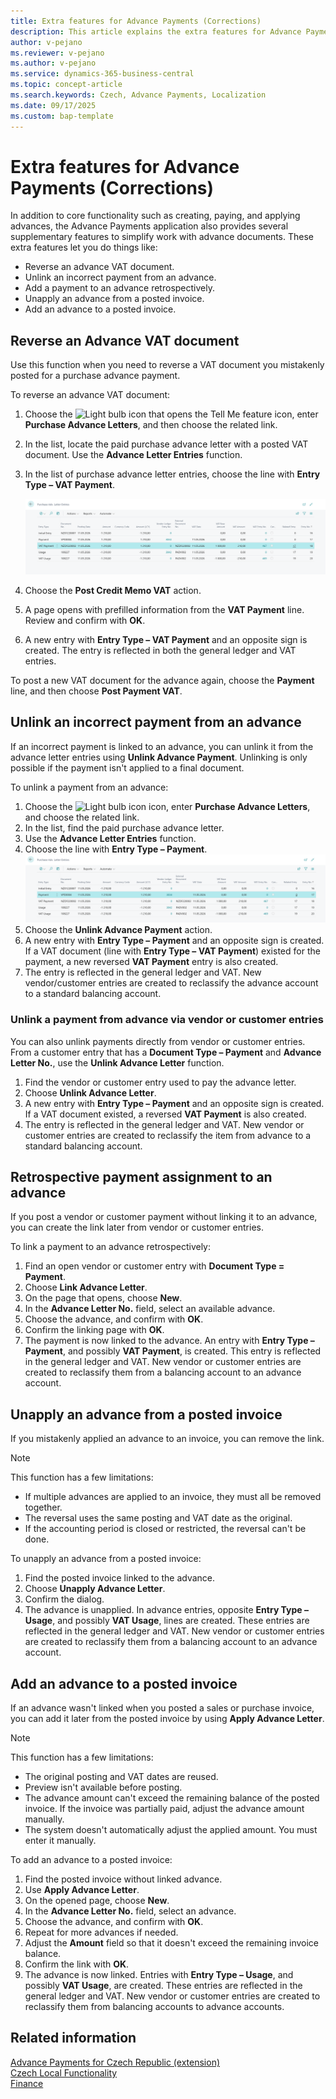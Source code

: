 ```yaml
---
title: Extra features for Advance Payments (Corrections)  
description: This article explains the extra features for Advance Payments (Corrections) in the Czech version.  
author: v-pejano
ms.reviewer: v-pejano  
ms.author: v-pejano  
ms.service: dynamics-365-business-central  
ms.topic: concept-article  
ms.search.keywords: Czech, Advance Payments, Localization  
ms.date: 09/17/2025  
ms.custom: bap-template
---
```


# Extra features for Advance Payments (Corrections)

In addition to core functionality such as creating, paying, and applying advances, the Advance Payments application also provides several supplementary features to simplify work with advance documents. These extra features let you do things like:

- Reverse an advance VAT document.
- Unlink an incorrect payment from an advance.
- Add a payment to an advance retrospectively.
- Unapply an advance from a posted invoice.
- Add an advance to a posted invoice.

## Reverse an Advance VAT document

Use this function when you need to reverse a VAT document you mistakenly posted for a purchase advance payment.

To reverse an advance VAT document:

1. Choose the ![Light bulb icon that opens the Tell Me feature](../../media/ui-search/search_small.png "Tell me what you want to do") icon, enter **Purchase Advance Letters**, and then choose the related link.
2. In the list, locate the paid purchase advance letter with a posted VAT document. Use the **Advance Letter Entries** function.
3. In the list of purchase advance letter entries, choose the line with **Entry Type – VAT Payment**.  

   ![Purchase Advance Invoice Entries](Media/adv-payments-additional-function-cancel.png)
4. Choose the **Post Credit Memo VAT** action.
5. A page opens with prefilled information from the **VAT Payment** line. Review and confirm with **OK**.
6. A new entry with **Entry Type – VAT Payment** and an opposite sign is created. The entry is reflected in both the general ledger and VAT entries.

To post a new VAT document for the advance again, choose the **Payment** line, and then choose **Post Payment VAT**.

## Unlink an incorrect payment from an advance

If an incorrect payment is linked to an advance, you can unlink it from the advance letter entries using **Unlink Advance Payment**. Unlinking is only possible if the payment isn't applied to a final document.

To unlink a payment from an advance:

1. Choose the ![Light bulb icon](../../media/ui-search/search_small.png "Tell me what you want to do") icon, enter **Purchase Advance Letters**, and choose the related link.
2. In the list, find the paid purchase advance letter.
3. Use the **Advance Letter Entries** function.
4. Choose the line with **Entry Type – Payment**.  
   ![Unlink advance payment](Media/adv-payments-additional-function-uncon.png)
5. Choose the **Unlink Advance Payment** action.
6. A new entry with **Entry Type – Payment** and an opposite sign is created. If a VAT document (line with **Entry Type – VAT Payment**) existed for the payment, a new reversed **VAT Payment** entry is also created.
7. The entry is reflected in the general ledger and VAT. New vendor/customer entries are created to reclassify the advance account to a standard balancing account.

### Unlink a payment from advance via vendor or customer entries

You can also unlink payments directly from vendor or customer entries. From a customer entry that has a **Document Type – Payment** and **Advance Letter No.**, use the **Unlink Advance Letter** function.

1. Find the vendor or customer entry used to pay the advance letter.
2. Choose **Unlink Advance Letter**.
3. A new entry with **Entry Type – Payment** and an opposite sign is created. If a VAT document existed, a reversed **VAT Payment** is also created.
4. The entry is reflected in the general ledger and VAT. New vendor or customer entries are created to reclassify the item from advance to a standard balancing account.

## Retrospective payment assignment to an advance

If you post a vendor or customer payment without linking it to an advance, you can create the link later from vendor or customer entries.

To link a payment to an advance retrospectively:

1. Find an open vendor or customer entry with **Document Type = Payment**.
2. Choose **Link Advance Letter**.
3. On the page that opens, choose **New**.
4. In the **Advance Letter No.** field, select an available advance.
5. Choose the advance, and confirm with **OK**.
6. Confirm the linking page with **OK**.
7. The payment is now linked to the advance. An entry with **Entry Type – Payment**, and possibly **VAT Payment**, is created. This entry is reflected in the general ledger and VAT. New vendor or customer entries are created to reclassify them from a balancing account to an advance account.

## Unapply an advance from a posted invoice

If you mistakenly applied an advance to an invoice, you can remove the link.

> [!NOTE]
> This function has a few limitations:
>
> - If multiple advances are applied to an invoice, they must all be removed together.
> - The reversal uses the same posting and VAT date as the original.
> - If the accounting period is closed or restricted, the reversal can't be done.

To unapply an advance from a posted invoice:

1. Find the posted invoice linked to the advance.
2. Choose **Unapply Advance Letter**.
3. Confirm the dialog.
4. The advance is unapplied. In advance entries, opposite **Entry Type – Usage**, and possibly **VAT Usage**, lines are created. These entries are reflected in the general ledger and VAT. New vendor or customer entries are created to reclassify them from a balancing account to an advance account.

## Add an advance to a posted invoice

If an advance wasn't linked when you posted a sales or purchase invoice, you can add it later from the posted invoice by using **Apply Advance Letter**.

> [!NOTE]
> This function has a few limitations:
>
> - The original posting and VAT dates are reused.
> - Preview isn't available before posting.
> - The advance amount can't exceed the remaining balance of the posted invoice. If the invoice was partially paid, adjust the advance amount manually.
> - The system doesn't automatically adjust the applied amount. You must enter it manually.

To add an advance to a posted invoice:

1. Find the posted invoice without linked advance.
2. Use **Apply Advance Letter**.
3. On the opened page, choose **New**.
4. In the **Advance Letter No.** field, select an advance.
5. Choose the advance, and confirm with **OK**.
6. Repeat for more advances if needed.
7. Adjust the **Amount** field so that it doesn't exceed the remaining invoice balance.
8. Confirm the link with **OK**.
9. The advance is now linked. Entries with **Entry Type – Usage**, and possibly **VAT Usage**, are created. These entries are reflected in the general ledger and VAT. New vendor or customer entries are created to reclassify them from balancing accounts to advance accounts.

## Related information

[Advance Payments for Czech Republic (extension)](ui-extensions-advance-payments-localization-cz.md)  
[Czech Local Functionality](czech-local-functionality.md)  
[Finance](../../finance.md)  
